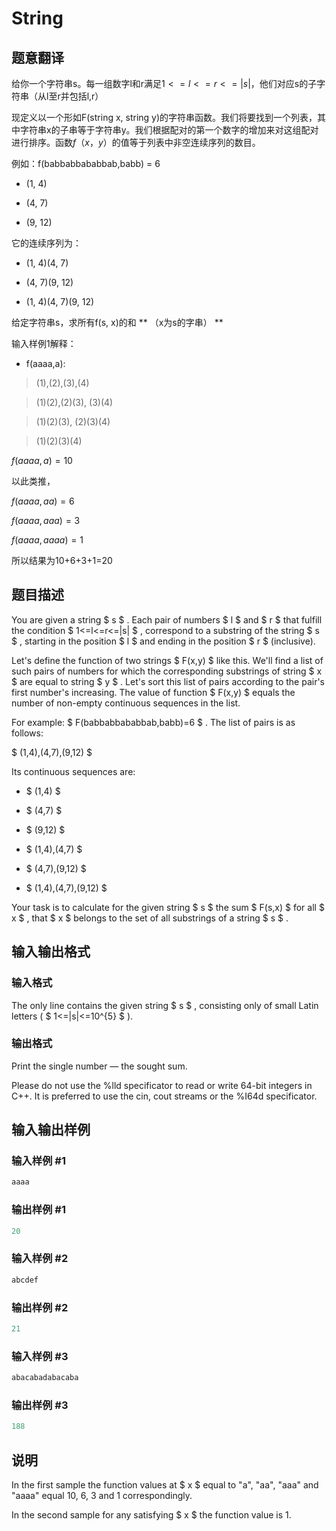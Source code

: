 # String

## 题意翻译

给你一个字符串s。每一组数字l和r满足$1 <= l <= r <= |s|$，他们对应s的子字符串（从l至r并包括l,r）

现定义以一个形如F(string x, string y)的字符串函数。我们将要找到一个列表，其中字符串x的子串等于字符串y。我们根据配对的第一个数字的增加来对这组配对进行排序。函数$f（x，y）$的值等于列表中非空连续序列的数目。

例如：f(babbabbababbab,babb) = 6

- (1, 4)

- (4, 7)

- (9, 12)

它的连续序列为：

- (1, 4)(4, 7)

- (4, 7)(9, 12)

- (1, 4)(4, 7)(9, 12)

给定字符串s，求所有f(s, x)的和 ** （x为s的字串） **

输入样例1解释：

- f(aaaa,a):

> (1),(2),(3),(4)

>(1)(2),(2)(3), (3)(4)

>(1)(2)(3), (2)(3)(4)

>(1)(2)(3)(4)

$f(aaaa,a)= 10$

以此类推，

$f(aaaa,aa)=6$

$f(aaaa, aaa) = 3$

$f(aaaa, aaaa) = 1$

所以结果为10+6+3+1=20

## 题目描述

You are given a string $ s $ . Each pair of numbers $ l $ and $ r $ that fulfill the condition $ 1<=l<=r<=|s| $ , correspond to a substring of the string $ s $ , starting in the position $ l $ and ending in the position $ r $ (inclusive).

Let's define the function of two strings $ F(x,y) $ like this. We'll find a list of such pairs of numbers for which the corresponding substrings of string $ x $ are equal to string $ y $ . Let's sort this list of pairs according to the pair's first number's increasing. The value of function $ F(x,y) $ equals the number of non-empty continuous sequences in the list.

For example: $ F(babbabbababbab,babb)=6 $ . The list of pairs is as follows:

$ (1,4),(4,7),(9,12) $

Its continuous sequences are:

- $ (1,4) $

- $ (4,7) $

- $ (9,12) $

- $ (1,4),(4,7) $

- $ (4,7),(9,12) $

- $ (1,4),(4,7),(9,12) $

Your task is to calculate for the given string $ s $ the sum $ F(s,x) $ for all $ x $ , that $ x $ belongs to the set of all substrings of a string $ s $ .

## 输入输出格式

### 输入格式

The only line contains the given string $ s $ , consisting only of small Latin letters ( $ 1<=|s|<=10^{5} $ ).

### 输出格式

Print the single number — the sought sum.

Please do not use the %lld specificator to read or write 64-bit integers in С++. It is preferred to use the cin, cout streams or the %I64d specificator.

## 输入输出样例

### 输入样例 #1

```cpp
aaaa

```
### 输出样例 #1

```cpp
20

```
### 输入样例 #2

```cpp
abcdef

```
### 输出样例 #2

```cpp
21

```
### 输入样例 #3

```cpp
abacabadabacaba

```
### 输出样例 #3

```cpp
188

```
## 说明

In the first sample the function values at $ x $ equal to "a", "aa", "aaa" and "aaaa" equal 10, 6, 3 and 1 correspondingly.

In the second sample for any satisfying $ x $ the function value is 1.

